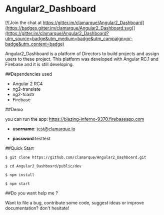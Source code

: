 # Angular2_Dashboard

[![Join the chat at https://gitter.im/clamarque/Angular2_Dashboard](https://badges.gitter.im/clamarque/Angular2_Dashboard.svg)](https://gitter.im/clamarque/Angular2_Dashboard?utm_source=badge&utm_medium=badge&utm_campaign=pr-badge&utm_content=badge)

Angular2_Dashboard is a platform of Directors to build projects and assign users to these project. This platform was developed with Angular RC.1 and Firebase and it is still developing.

##Dependencies used

- Angular 2 RC4
- ng2-translate
- ng2-toastr
- Firebase

##Demo

you can run the app: https://blazing-inferno-9370.firebaseapp.com 

* **username**: test@clamarque.io

* **password**:testtest


##Quick Start

`$ git clone https://github.com/clamarque/Angular2_Dashboard.git`

`$ cd Angular2_Dashboard/public/dev`

`$ npm install`

`$ npm start`

##Do you want help me ?

Want to file a bug, contribute some code, suggest ideas or improve documentation? don't hesitate!




